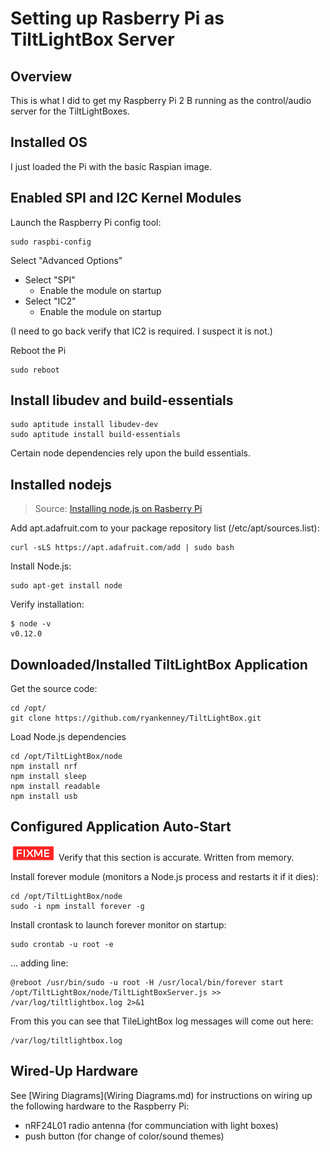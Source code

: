 Setting up Rasberry Pi as TiltLightBox Server
====================

Overview
--------------------

This is what I did to get my Raspberry Pi 2 B running as the control/audio server for the TiltLightBoxes. 


Installed OS
--------------------

I just loaded the Pi with the basic Raspian image.

Enabled SPI and I2C Kernel Modules
--------------------

Launch the Raspberry Pi config tool:

```
sudo raspbi-config
```

Select "Advanced Options"

* Select "SPI"
	* Enable the module on startup
* Select "IC2"
	* Enable the module on startup

(I need to go back verify that IC2 is required. I suspect it is not.)

Reboot the Pi

```
sudo reboot
```

Install libudev and build-essentials
--------------------

```
sudo aptitude install libudev-dev
sudo aptitude install build-essentials
```

Certain node dependencies rely upon the build essentials.

Installed nodejs
--------------------

> Source: [Installing node.js on Rasberry Pi](https://learn.adafruit.com/node-embedded-development/installing-node-dot-js)

Add apt.adafruit.com to your package repository list (/etc/apt/sources.list):

```
curl -sLS https://apt.adafruit.com/add | sudo bash
```

Install Node.js:

```
sudo apt-get install node
```

Verify installation:

```
$ node -v
v0.12.0
```

Downloaded/Installed TiltLightBox Application
--------------------

Get the source code:

```
cd /opt/
git clone https://github.com/ryankenney/TiltLightBox.git
```

Load Node.js dependencies

```
cd /opt/TiltLightBox/node
npm install nrf
npm install sleep
npm install readable
npm install usb
```

Configured Application Auto-Start
--------------------

![](fixme.png) Verify that this section is accurate. Written from memory.

Install forever module (monitors a Node.js process and restarts it if it dies):

```
cd /opt/TiltLightBox/node
sudo -i npm install forever -g
```

Install crontask to launch forever monitor on startup:

```
sudo crontab -u root -e
```

... adding line:

```
@reboot /usr/bin/sudo -u root -H /usr/local/bin/forever start /opt/TiltLightBox/node/TiltLightBoxServer.js >> /var/log/tiltlightbox.log 2>&1
```

From this you can see that TileLightBox log messages will come out here:

```
/var/log/tiltlightbox.log
```

Wired-Up Hardware
--------------------

See [Wiring Diagrams](Wiring Diagrams.md) for instructions on wiring up the following hardware to the Raspberry Pi:

* nRF24L01 radio antenna (for communciation with light boxes)
* push button (for change of color/sound themes)



